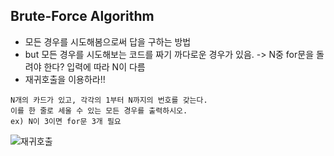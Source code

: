 ## Brute-Force Algorithm
* 모든 경우를 시도해봄으로써 답을 구하는 방법
* but 모든 경우를 시도해보는 코드를 짜기 까다로운 경우가 있음. -> N중 for문을 돌려야 한다? 입력에 따라 N이 다름
* 재귀호출을 이용하라!!
```
N개의 카드가 있고, 각각의 1부터 N까지의 번호를 갖는다.
이를 한 줄로 세울 수 있는 모든 경우를 출력하시오.
ex) N이 3이면 for문 3개 필요
```
![재귀호출](https://user-images.githubusercontent.com/70589857/104845384-7dd30280-5918-11eb-972a-91f4b9d0529d.PNG)
